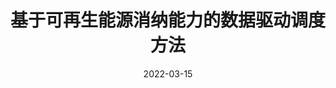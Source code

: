---
title: "基于可再生能源消纳能力的数据驱动调度方法"
date: 2022-03-15
permalink: /patents/2022-03-15-ZL202011170065.2/
owner: "<b>徐潇源</b>, 胡宏, 严正, 黄志龙, 徐超然, 邱智勇, 马洪艳, 陆建宇, 陈亭轩, 侯勇, 胡蓉, 滕晓毕, 陈新仪, 王珂, 李亚平"
organization: "上海交通大学, 国家电网有限公司华东分部, 中国电力科学研究院有限公司"
number: "ZL202011170065.2"
patent_link: ""
---